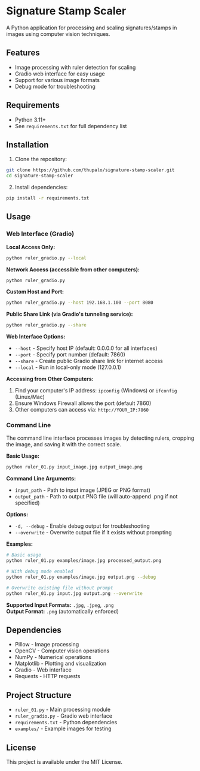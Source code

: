 # Signature Stamp Scaler

A Python application for processing and scaling signatures/stamps in images using computer vision techniques.

## Features

- Image processing with ruler detection for scaling
- Gradio web interface for easy usage
- Support for various image formats
- Debug mode for troubleshooting

## Requirements

- Python 3.11+
- See `requirements.txt` for full dependency list

## Installation

1. Clone the repository:
```bash
git clone https://github.com/thupalo/signature-stamp-scaler.git
cd signature-stamp-scaler
```

2. Install dependencies:
```bash
pip install -r requirements.txt
```

## Usage

### Web Interface (Gradio)

**Local Access Only:**
```bash
python ruler_gradio.py --local
```

**Network Access (accessible from other computers):**
```bash
python ruler_gradio.py
```

**Custom Host and Port:**
```bash
python ruler_gradio.py --host 192.168.1.100 --port 8080
```

**Public Share Link (via Gradio's tunneling service):**
```bash
python ruler_gradio.py --share
```

**Web Interface Options:**
- `--host` - Specify host IP (default: 0.0.0.0 for all interfaces)
- `--port` - Specify port number (default: 7860)
- `--share` - Create public Gradio share link for internet access
- `--local` - Run in local-only mode (127.0.0.1)

**Accessing from Other Computers:**
1. Find your computer's IP address: `ipconfig` (Windows) or `ifconfig` (Linux/Mac)
2. Ensure Windows Firewall allows the port (default 7860)
3. Other computers can access via: `http://YOUR_IP:7860`

### Command Line
The command line interface processes images by detecting rulers, cropping the image, and saving it with the correct scale.

**Basic Usage:**
```bash
python ruler_01.py input_image.jpg output_image.png
```

**Command Line Arguments:**
- `input_path` - Path to input image (JPEG or PNG format)
- `output_path` - Path to output PNG file (will auto-append .png if not specified)

**Options:**
- `-d, --debug` - Enable debug output for troubleshooting
- `--overwrite` - Overwrite output file if it exists without prompting

**Examples:**
```bash
# Basic usage
python ruler_01.py examples/image.jpg processed_output.png

# With debug mode enabled
python ruler_01.py examples/image.jpg output.png --debug

# Overwrite existing file without prompt
python ruler_01.py input.jpg output.png --overwrite
```

**Supported Input Formats:** `.jpg`, `.jpeg`, `.png`  
**Output Format:** `.png` (automatically enforced)

## Dependencies

- Pillow - Image processing
- OpenCV - Computer vision operations
- NumPy - Numerical operations
- Matplotlib - Plotting and visualization
- Gradio - Web interface
- Requests - HTTP requests

## Project Structure

- `ruler_01.py` - Main processing module
- `ruler_gradio.py` - Gradio web interface
- `requirements.txt` - Python dependencies
- `examples/` - Example images for testing

## License

This project is available under the MIT License.
